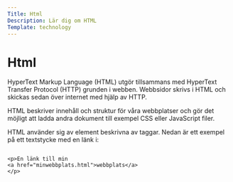 ```yaml
---
Title: Html
Description: Lär dig om HTML
Template: technology
---
```

Html
==========================

HyperText Markup Language (HTML) utgör tillsammans med HyperText Transfer Protocol (HTTP) grunden i webben. Webbsidor skrivs i HTML och skickas sedan över internet med hjälp av HTTP.

HTML beskriver innehåll och struktur för våra webbplatser och gör det möjligt att ladda andra dokument till exempel CSS eller JavaScript filer.

HTML använder sig av element beskrivna av taggar. Nedan är ett exempel på ett textstycke med en länk i:

<pre>
<code>
&lt;p>En länk till min 
&lt;a href="minwebbplats.html">webbplats&lt;/a>
&lt;/p>
</code>
</pre>